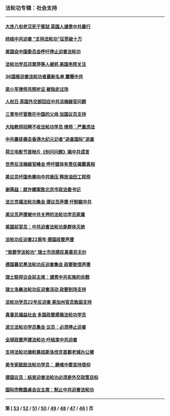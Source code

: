 ### 法轮功专辑：社会支持
---
#### [大连八旬老汉死于冤狱 英国人谴责中共暴行](../../pages/nf4386/n13480118.md?01080430) 
#### [终结中共迫害 “支持法轮功”征签破十万](../../pages/nf4386/n13471084.md?01080430) 
#### [美国会中国委员会呼吁停止迫害法轮功](../../pages/nf4386/n13465411.md?01080430) 
#### [法轮功学员邓翠萍等人被抓 美国务院关注](../../pages/nf4386/n13451524.md?01080430) 
#### [36国接迫害法轮功者最新名单 震慑中共](../../pages/nf4386/n13445909.md?01080430) 
#### [梁小军律师吊照听证 被指走过场](../../pages/nf4386/n13437662.md?01080430) 
#### [人权日 英国外交部回应中共活摘器官问题](../../pages/nf4386/n13430243.md?01080430) 
#### [三青年吁营救在中国的父母 加国议员支持](../../pages/nf4386/n13429744.md?01080430) 
#### [大陆教师招聘不收法轮功学员 律师：严重违法](../../pages/nf4386/n13365839.md?01080430) 
#### [中共暴徒袭击香港大纪元记者“追查国际”追查](../../pages/nf4386/n13343404.md?01080430) 
#### [荷兰电影节首映片《别问问题》揭中共谎言](../../pages/nf4386/n13321179.md?01080430) 
#### [世界反活摘器官峰会 呼吁媒体有责任揭露真相](../../pages/nf4386/n13264475.md?01080430) 
#### [美议员吁国务卿向中共施压 释放油田工程师](../../pages/nf4386/n13233845.md?01080430) 
#### [谢燕益：就许娜案致北京市政法委书记](../../pages/nf4386/n13182701.md?01080430) 
#### [法兰克福法轮功集会 德议员声援 吁制裁中共](../../pages/nf4386/n13175975.md?01080430) 
#### [美议员声援被中共关押的法轮功学员家属](../../pages/nf4386/n13158310.md?01080430) 
#### [美国前官员：中共迫害法轮功是群体灭绝](../../pages/nf4386/n13157750.md?01080430) 
#### [法轮功反迫害22周年 德国政要声援](../../pages/nf4386/n13143632.md?01080430) 
#### [“我要学法轮功” 瑞士市民感叹真善忍无价](../../pages/nf4386/n13129633.md?01080430) 
#### [德国慕尼黑法轮功反迫害集会 政要致信声援](../../pages/nf4386/n13129148.md?01080430) 
#### [瑞士联邦议会前主席：谴责中共实施的杀戮](../../pages/nf4386/n13127336.md?01080430) 
#### [瑞士洛桑法轮功反迫害活动 政要到场支持](../../pages/nf4386/n13119398.md?01080430) 
#### [法轮功学员22年反迫害 美加州官员致函支持](../../pages/nf4386/n13118879.md?01080430) 
#### [真善忍福益社会 多国政要感佩法轮功学员](../../pages/nf4386/n13116951.md?01080430) 
#### [波兰法轮功学员集会 议员：必须停止迫害](../../pages/nf4386/n13116685.md?01080430) 
#### [全球政要声援法轮功 吁结束中共迫害](../../pages/nf4386/n13114441.md?01080430) 
#### [支持法轮功旗帜悬挂斯洛伐克首都老城办公楼](../../pages/nf4386/n13112261.md?01080430) 
#### [美专家鼓励法轮功学员： 磨难中要坚持信仰](../../pages/nf4386/n13108359.md?01080430) 
#### [德国议员：结束迫害法轮功必须是外交政策目标](../../pages/nf4386/n13109600.md?01080430) 
#### [国际宗教圆桌会议主席：制止中共迫害法轮功](../../pages/nf4386/n13108177.md?01080430) 

---
#### 第 [ [53](./53.md?01080430) / [52](./52.md?01080430) / [51](./51.md?01080430) / [50](./50.md?01080430) / [49](./49.md?01080430) / [48](./48.md?01080430) / [47](./47.md?01080430) / [46](./46.md?01080430) ] 页
